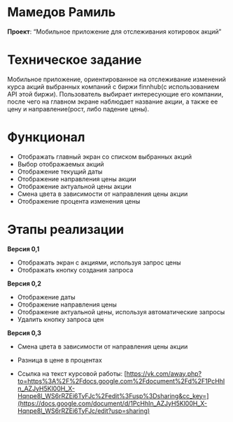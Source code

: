 

# Мамедов Рамиль

**Проект**: “Мобильное приложение для отслеживания котировок акций”

# Техническое задание

Мобильное приложение, ориентированное на отслеживание изменений курса акций выбранных компаний с биржи finnhub(с использованием API этой биржи). Пользователь выбирает интересующие его компании, после чего на главном экране наблюдает название акции, а также ее цену и направление(рост, либо падение цены).

# Функционал
* Отображать главный экран со списком выбранных акций
* Выбор отображаемых акций
* Отображение текущий даты
* Отображение направления цены акции
* Отображение актуальной цены акции
* Смена цвета в зависимости от направления цены акции
* Отображение процента изменения цены


# Этапы реализации
**Версия 0,1** 
* Отображать экран с акциями, используя запрос цены
* Отображать кнопку создания запроса

**Версия 0,2** 
* Отображение даты
* Отображение направления цены
* Отображение актуальной цены, используя автоматические запросы
* Удалить кнопку запроса цен

**Версия 0,3**
* Смена цвета в зависимости от направления цены акции
* Разница в цене в процентах


* Ссылка на текст курсовой работы: [https://vk.com/away.php?to=https%3A%2F%2Fdocs.google.com%2Fdocument%2Fd%2F1PcHhIn_AZJyH5Kl00H_X-Hqnpe8l_WS6rRZEi6TyFJc%2Fedit%3Fusp%3Dsharing&cc_key=](https://docs.google.com/document/d/1PcHhIn_AZJyH5Kl00H_X-Hqnpe8l_WS6rRZEi6TyFJc/edit?usp=sharing)

